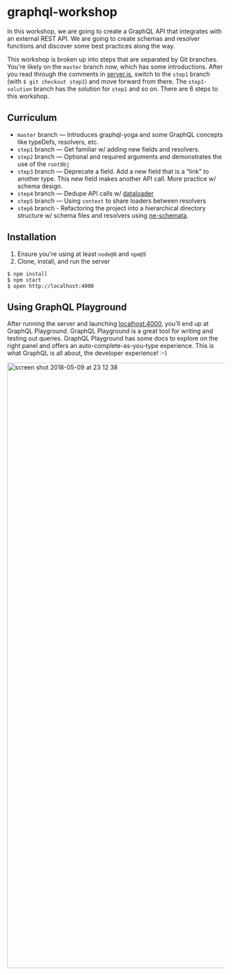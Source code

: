 # graphql-workshop

In this workshop, we are going to create a GraphQL API that integrates with an external REST API. We are going to create schemas and resolver functions and discover some best practices along the way.

This workshop is broken up into steps that are separated by Git branches. You're likely on the `master` branch now, which has some introductions. After you read through the comments in [server.js](https://github.com/mstuart/graphql-workshop/blob/master/server.js), switch to the `step1` branch (with `$ git checkout step1`) and move forward from there. The `step1-solution` branch has the solution for `step1` and so on.  There are 6 steps to this workshop.

## Curriculum
- `master` branch — Introduces graphql-yoga and some GraphQL concepts like typeDefs, resolvers, etc.
- `step1` branch — Get familiar w/ adding new fields and resolvers.
- `step2` branch — Optional and required arguments and demonstrates the use of the `rootObj`
- `step3` branch — Deprecate a field.  Add a new field that is a “link” to another type.  This new field makes another API call.  More practice w/ schema design.
- `step4` branch — Dedupe API calls w/ [dataloader](https://github.com/facebook/dataloader)
- `step5` branch — Using `context` to share loaders between resolvers
- `step6` branch - Refactoring the project into a hierarchical directory structure w/ schema files and resolvers using [ne-schemata](https://github.com/nyteshade/ne-schemata).

## Installation

1. Ensure you're using at least `node@8` and `npm@5`
2. Clone, install, and run the server

```
$ npm install
$ npm start
$ open http://localhost:4000
```

## Using GraphQL Playground

After running the server and launching [localhost:4000](http://localhost:4000), you'll end up at GraphQL Playground. GraphQL Playground is a great tool for writing and testing out queries. GraphQL Playground has some docs to explore on the right panel and offers an auto-complete-as-you-type experience. This is what GraphQL is all about, the developer experience! :-)

<img width="1400" alt="screen shot 2018-05-09 at 23 12 38" src="https://github.paypal.com/storage/user/718/files/8116bb40-53de-11e8-8386-9ba49a61a40c">
